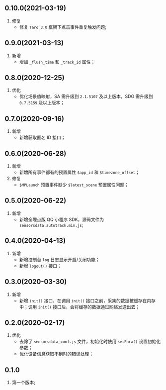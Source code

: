 ## 0.10.0(2021-03-19)
1. 修复
    - 修复 `Taro 3.0` 框架下点击事件重复触发问题;

## 0.9.0(2021-03-13)
1. 新增
    - 增加 `_flush_time` 和 `_track_id` 属性；

## 0.8.0(2020-12-25)
1. 优化
    - 优化场景值映射，SA 需升级到 `2.1.5107` 及以上版本，SDG 需升级到 `0.7.5159` 及以上版本；

## 0.7.0(2020-09-16)
1. 新增
    - 新增获取匿名 ID 接口；

## 0.6.0(2020-06-28)
1. 新增
    - 新增所有事件都有的预置属性 `$app_id` 和 `$timezone_offset`；
2. 修复
    - `$MPLaunch` 预置事件缺少 `$latest_scene` 预置属性问题；

## 0.5.0(2020-06-22)
1. 新增
    - 新增全埋点版 QQ 小程序 SDK，源码文件为 `sensorsdata.autotrack.min.js`;

## 0.4.0(2020-04-13)
1. 新增
    - 新增控制台 `log` 日志显示开启/关闭功能；
    - 新增 `logout()` 接口；

## 0.3.0(2020-03-30)
1. 新增
    - 新增 `init()` 接口，在调用 `init()` 接口之前，采集的数据被缓存在内存中；调用 `init()` 接口后，会将缓存的数据通过网络发送出去；

## 0.2.0(2020-02-17)
1. 优化
    - 去除了 `sensorsdata_conf.js` 文件，初始化时使用 `setPara()` 设置初始化参数；
    - 优化设备信息获取不到时的错误处理；

## 0.1.0
1. 第一个版本;